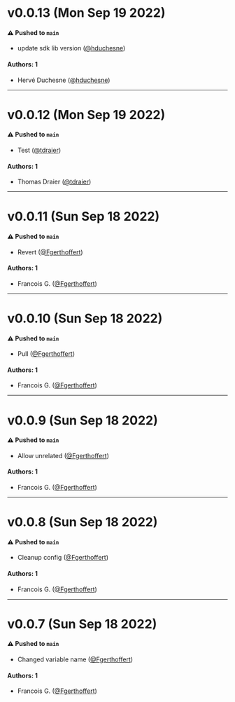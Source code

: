 # v0.0.13 (Mon Sep 19 2022)

#### ⚠️ Pushed to `main`

- update sdk lib version ([@hduchesne](https://github.com/hduchesne))

#### Authors: 1

- Hervé Duchesne ([@hduchesne](https://github.com/hduchesne))

---

# v0.0.12 (Mon Sep 19 2022)

#### ⚠️ Pushed to `main`

- Test ([@tdraier](https://github.com/tdraier))

#### Authors: 1

- Thomas Draier ([@tdraier](https://github.com/tdraier))

---

# v0.0.11 (Sun Sep 18 2022)

#### ⚠️ Pushed to `main`

- Revert ([@Fgerthoffert](https://github.com/Fgerthoffert))

#### Authors: 1

- Francois G. ([@Fgerthoffert](https://github.com/Fgerthoffert))

---

# v0.0.10 (Sun Sep 18 2022)

#### ⚠️ Pushed to `main`

- Pull ([@Fgerthoffert](https://github.com/Fgerthoffert))

#### Authors: 1

- Francois G. ([@Fgerthoffert](https://github.com/Fgerthoffert))

---

# v0.0.9 (Sun Sep 18 2022)

#### ⚠️ Pushed to `main`

- Allow unrelated ([@Fgerthoffert](https://github.com/Fgerthoffert))

#### Authors: 1

- Francois G. ([@Fgerthoffert](https://github.com/Fgerthoffert))

---

# v0.0.8 (Sun Sep 18 2022)

#### ⚠️ Pushed to `main`

- Cleanup config ([@Fgerthoffert](https://github.com/Fgerthoffert))

#### Authors: 1

- Francois G. ([@Fgerthoffert](https://github.com/Fgerthoffert))

---

# v0.0.7 (Sun Sep 18 2022)

#### ⚠️ Pushed to `main`

- Changed variable name ([@Fgerthoffert](https://github.com/Fgerthoffert))

#### Authors: 1

- Francois G. ([@Fgerthoffert](https://github.com/Fgerthoffert))
